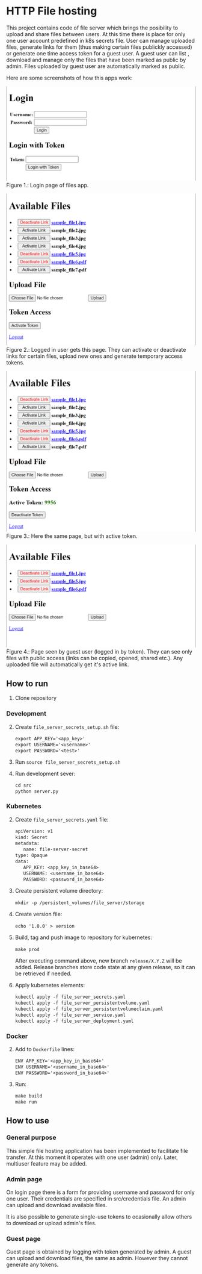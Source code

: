 # HTTP File hosting

This project contains code of file server  which brings the posibility to upload and share files between users. At this time there is place for only one user account predefined in k8s secrets file. User can manage uploaded files, generate links for them (thus making certain files publickly accessed) or generate     one time access token for a guest user. A guest user can list , download and manage only the files that have been marked as public by admin. Files uploaded by guest user are automatically marked as public.

Here are some screenshots of how this apps work:

![plot](./images/login_page_ss.png)
Figure 1.: Login page of files app.

![plot](./images/available_files_page_ss.png)
Figure 2.: Logged in user gets this page. They can activate or deactivate links for certain files,  upload new ones and generate temporary access tokens.

![plot](./images/active_token_ss.png)
Figure 3.: Here the same page, but with active token.

![plot](./images/token_files_page_ss.png)
Figure 4.: Page seen by guest user (logged in by token). They can see only files with public access (links can be copied, opened, shared etc.). Any uploaded file will automatically get it's active link.

## How to run

1. Clone repository

### Development

2. Create `file_server_secrets_setup.sh` file:

   ```
   export APP_KEY='<app_key>'
   export USERNAME='<username>'
   export PASSWORD='<test>'
   ```
3. Run `source file_server_secrets_setup.sh`
4. Run development sever:

   ```
   cd src
   python server.py
   ```

### Kubernetes

2. Create `file_server_secrets.yaml` file:

   ```
   apiVersion: v1
   kind: Secret
   metadata:
      name: file-server-secret
   type: Opaque
   data:
      APP_KEY: <app_key_in_base64>
      USERNAME: <username_in_base64>
      PASSWORD: <password_in_base64>
   ```
3. Create persistent volume directory:

   `mkdir -p /persistent_volumes/file_server/storage`
4. Create version file:

   `echo '1.0.0' > version`
5. Build, tag and push image to repository for kubernetes:

   `make prod`

   After executing command above, new branch `release/X.Y.Z` will be added.
   Release branches store code state at any given release, so it can be retrieved
   if needed.
6. Apply kubernetes elements:

   ```
   kubectl apply -f file_server_secrets.yaml
   kubectl apply -f file_server_persistentvolume.yaml
   kubectl apply -f file_server_persistentvolumeclaim.yaml
   kubectl apply -f file_server_service.yaml
   kubectl apply -f file_server_deployment.yaml
   ```

### Docker

2. Add to `Dockerfile` lines:

   ```
   ENV APP_KEY='<app_key_in_base64>'
   ENV USERNAME='<username_in_base64>'
   ENV PASSWORD='<password_in_base64>'
   ```
3. Run:

   ```
   make build
   make run
   ```

## How to use

### General purpose

This simple file hosting application has been implemented to facilitate file transfer. At this moment it operates with one user (admin) only. Later, multiuser feature may be added.

### Admin page

On login page there is a form for providing username and password for only one user. Their credentials are specified in src/credentials file. An admin can upload and download available files.

It is also possible to generate single-use tokens to ocasionally allow others to download or upload admin's files.

### Guest page

Guest page is obtained by logging with token generated by admin. A guest can upload and download files, the same as admin. However they cannot generate any tokens.
